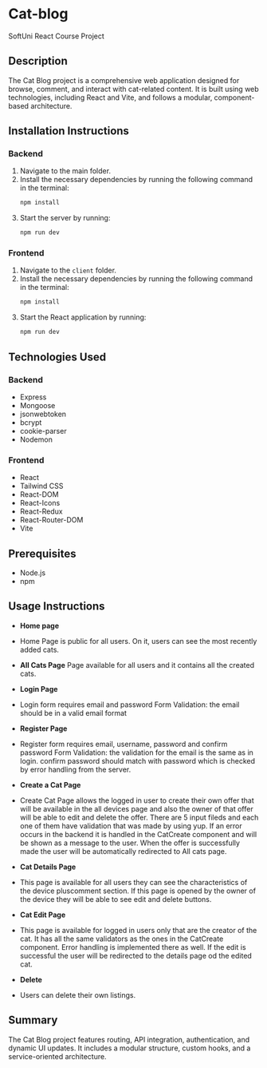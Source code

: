 # Cat-blog
SoftUni React Course Project

## Description

The Cat Blog project is a comprehensive web application designed for browse, comment, and interact with cat-related content. It is built using  web technologies, including React and Vite, and follows a modular, component-based architecture.

## Installation Instructions

### Backend
1. Navigate to the main folder.
2. Install the necessary dependencies by running the following command in the terminal:
   ```bash
   npm install
   ```
3. Start the server by running:
   ```bash
   npm run dev
   ```

### Frontend
1. Navigate to the `client` folder.
2. Install the necessary dependencies by running the following command in the terminal:
   ```bash
   npm install
   ```
3. Start the React application by running:
   ```bash
   npm run dev
   ```

## Technologies Used

### Backend
- Express
- Mongoose
- jsonwebtoken
- bcrypt
- cookie-parser
- Nodemon

### Frontend
- React
- Tailwind CSS
- React-DOM
- React-Icons
- React-Redux
- React-Router-DOM
- Vite 

## Prerequisites

- Node.js
- npm

## Usage Instructions

- **Home page** 
- Home Page is public for all users. On it, users can see the most recently added cats.

- **All Cats Page**
Page available for all users and it contains all the created cats.

- **Login Page**
- Login form requires email and password
  Form Validation:
the email should be in a valid email format

- **Register Page**
- Register form requires email, username, password and confirm password
  Form Validation:
the validation for the email is the same as in login.
confirm password should match with password which is checked by error handling from the server.

- **Create a Cat Page**
- Create Cat Page allows the logged in user to create their own offer that will be available in the all devices page and also the owner of that offer will be able to edit and delete the offer. There are 5 input fileds and each one of them have validation that was made by using yup. If an error occurs in the backend it is handled in the CatCreate component and will be shown as a message to the user. When the offer is successfully made the user will be automatically redirected to All cats page.

- **Cat Details Page**
- This page is available for all users they can see the characteristics of the device pluscomment section. If this page is opened by the owner of the device they will be able to see edit and delete buttons.

- **Cat Edit Page**
- This page is available for logged in users only that are the creator of the cat. It has all the same validators as the ones in the CatCreate component. Error handling is implemented there as well. If the edit is successful the user will be redirected to the details page od the edited cat.

- **Delete**
 - Users can delete their own listings.
  
## Summary

The Cat Blog project features routing, API integration, authentication, and dynamic UI updates. It includes a modular structure, custom hooks, and a service-oriented architecture.